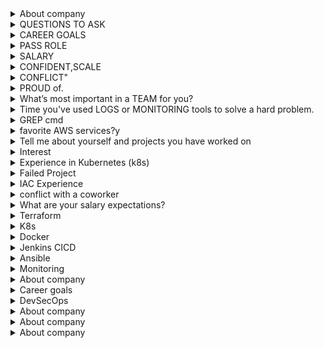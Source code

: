 <details><summary>About company</summary>

 Prove is the modern way of proving identity

</details>

<details><summary>QUESTIONS TO ASK</summary>

```markdown
## 🔧 Role-Specific and Technical Questions
- "How does your team currently manage software packaging and delivery to production environments? Are there any ongoing efforts to modernize or streamline this process?"
(This ties directly to the emphasis on packaging and delivering software.)

- "What configuration management tools are most heavily used in your environment today — is the team standardized on tools like Ansible or are multiple tools (e.g., Puppet, Chef) still in use?"

- "Can you describe how automation is currently implemented in your deployment workflows? Are there any tools or processes you'd like to improve or replace?"

- "How do you typically handle third-party software updates and upgrades across environments?"

- "What does monitoring and observability look like here — are tools like InfluxDB and Grafana already integrated into your pipelines?"

## 🛠 Infrastructure & Environment Questions
- "How is your infrastructure provisioned and maintained? Are virtual machines still a big part of your environment or is there a push towards containers or the cloud?"

- "Is Docker used for local development, CI/CD, or full production deployments? Are there any plans to adopt container orchestration tools like Kubernetes?"

- "How is HAProxy currently used in your infrastructure? Is it primarily for load balancing, or does it serve additional roles like traffic shaping or routing?"

## 👥 Team Collaboration & Development Process
- "How closely do deployment engineers collaborate with developers and QA teams? Is DevOps fully integrated across teams?"

- "Can you describe your Agile practices? Does the team follow Scrum or Kanban, and how does that impact deployment and release planning?"

- "What role do deployment engineers play during daily stand-ups or sprint planning?"

## 📈 Growth, Documentation, and Expectations
- "What would success look like in the first 90 days for someone in this role?"

- "Are there any high-priority projects or pain points the person in this role will be expected to address early on?"

- "How much emphasis is placed on writing and maintaining technical documentation for internal tools and deployments?"

## 🤝 Mentorship & Leadership
- "The description mentions mentoring junior engineers. Can you share more about the team structure and where this role fits in terms of leadership or guidance?"

## 🧭 Wrap-Up/Closing Questions
- "What are the biggest technical challenges your team is currently facing?"

- "How do you see this role evolving over the next 1–2 years as the organization grows?"

- "What qualities or skills have made previous team members successful in this role?"
```
</details>


<details><summary>CAREER GOALS</summary>

My career goal is to continue advancing as a DevOps and cloud automation expert, with a focus on designing scalable, secure, and production-ready infrastructure. I want to be in a role where I’m not just writing automation scripts, but actively driving architectural decisions, improving CI/CD maturity, and mentoring others on best practices.

In the long term, I see myself stepping into a senior or lead DevOps role where I can contribute to both hands-on delivery and strategic planning—especially in areas like GitOps, platform engineering, and DevSecOps. I’m particularly passionate about working in environments where infrastructure is treated as code, and where reliability, automation, and security are first-class citizens.

Charter’s emphasis on innovation, containerization, and production-grade deployments aligns really well with these goals. It’s a great place to grow deeper in technologies I already work with—like Kubernetes, Terraform, Ansible, and GitLab—while also contributing to larger organizational impact.

</details>

<details><summary>PASS ROLE</summary>

In my role as a DevOps Engineer IV at Charter Communications, I was responsible for designing, deploying, and maintaining on-premises and hybrid Kubernetes environments. I automated RKE2 Kubernetes cluster provisioning on VMware vSphere using Terraform, Ansible, and Infoblox IPAM, integrating them with Rancher for centralized management.

I worked closely with software and QA teams to streamline software delivery, implementing GitLab pipelines to build, test, and deploy containerized applications using Helm charts. I also deployed and maintained self-hosted GitLab Runners for secure job execution inside the enterprise network.

My work involved configuring Nginx reverse proxies, load balancing, and NFS shared storage, while enforcing RBAC, secrets management, and network policies. I integrated Centrify for identity management and implemented a GitOps workflow with ArgoCD for automated application delivery. For observability, I deployed Prometheus and Grafana to monitor workloads across multiple clusters.

I also collaborated with developers to containerize legacy and new applications, creating golden VM images stored in JFrog Artifactory. In addition, I have hands-on experience with multiple package managers—npm for JavaScript/TypeScript builds, pip for Python applications, Maven and Gradle for Java microservices—integrating these into CI/CD pipelines for automated builds, testing, and artifact packaging.

On the database side, I worked with MySQL and PostgreSQL, supporting application integrations, managing schema changes, and ensuring secure connectivity from Kubernetes workloads.

Day-to-day, I troubleshot L2/L3 networking and VM-level issues, developed automation scripts in Bash and Python, and ensured all infrastructure and processes were fully documented and compliant.

</details>

<details><summary>SALARY</summary>

``` Option 1: If you'd prefer the company to share first ```
"I'm open and flexible, and I’d really like to learn more about the full scope of the role and team before discussing exact numbers. That said, I’m confident we can align on something that’s fair based on the responsibilities and market."

``` Option 2: If you want to give a range based on research ```
"Based on my experience with cloud infrastructure, Kubernetes, and DevOps automation, and considering the market rates for similar roles in this space, I’d expect something in the range of $135,000 to $145,000 total compensation. That’s flexible depending on benefits, equity, and growth opportunities."

</details>

<details><summary>CONFIDENT,SCALE</summary>

```What are you most confident in on your resume?```
"I'm most confident in my experience with Terraform and AWS infrastructure automation. I've used Terraform extensively to provision and manage cloud resources in production environments, including VPCs, EC2, EKS clusters, and IAM policies. I’ve built reusable modules, implemented remote state with locking, and integrated Terraform workflows into CI/CD pipelines using GitHub Actions. It’s an area where I’ve made a measurable impact—improving deployment speed, reducing manual errors, and enabling infrastructure consistency across teams."

``` "What scale are you most confident working at?" ```
"I'm most confident working at the mid-to-large scale—for example, environments with dozens of microservices, multiple staging/production AWS accounts, and container workloads orchestrated by Kubernetes or ECS. I've supported infrastructure that handles thousands of users and processes real-time data, and I’ve worked with security and compliance constraints like HIPAA, so I’m comfortable balancing scale with reliability and governance."

</details>

<details><summary>CONFLICT"</summary>

"Sure. One situation that comes to mind was during a project to implement infrastructure-as-code across our cloud environments. I was working closely with a developer who preferred to manage certain AWS resources manually through the console, while I was advocating for consistency and automation using Terraform.

At first, it led to tension—some resources were being changed out-of-band, which caused drift and broke our CI/CD workflows. Instead of escalating, I scheduled a one-on-one conversation to understand his perspective. It turned out he wasn’t against automation—he just hadn’t used Terraform much and was under pressure to meet a short deadline.

I offered to pair with him and walk through writing the Terraform for his use case. That not only helped get his part of the infrastructure into code, but also gave him confidence to use it going forward.

In the end, we aligned on a process that allowed faster manual testing in non-prod, but required Terraform for anything going to production. It strengthened both our working relationship and our platform reliability."

</details>

<details><summary>PROUD of.</summary>

"One project I’m really proud of was when I led the effort to refactor and modernize our infrastructure provisioning process using Terraform and GitHub Actions.

Previously, the team was relying on manual AWS console changes and scattered scripts, which made our environments inconsistent and hard to track. I proposed a Terraform-based approach, created reusable modules for common resources, and integrated automated validation and plan-review steps into our CI/CD pipeline.

It wasn’t just a technical win—it also required getting buy-in from teammates, documenting workflows, and training others on the new process. In the end, it improved our deployment speed, auditability, and team confidence, especially when provisioning HIPAA-sensitive environments.

What made me especially proud was seeing other teams adopt the same approach after we rolled it out, and hearing feedback that it reduced friction and increased reliability.

</details>

<details><summary>What’s most important in a TEAM for you?</summary>

"For me, the most important things in a team are trust, collaboration, and shared ownership.

I value working with people who are open to sharing knowledge and giving constructive feedback—especially in fast-moving environments like those involving Kubernetes and cloud infrastructure. No one knows everything, so it’s important that we feel safe asking questions or challenging ideas.

I also appreciate when everyone takes responsibility not just for their own work, but for the success of the system as a whole. Whether it’s a deployment going sideways or troubleshooting a tricky bug, it’s motivating to be in a team where people jump in and support each other.

And lastly, clear communication—whether it’s standups, pull requests, or incident response—is key. When we can openly talk through problems and iterate together, the team and the platform both get stronger."

</details>

<details><summary>Time you've used LOGS or MONITORING tools to solve a hard problem.</summary>


Sure. In one situation, we had a production issue where an API was intermittently timing out, but only for some users and only at peak hours. The application logs weren’t showing any errors, and the service appeared healthy in our basic uptime checks.

I turned to CloudWatch Logs Insights and started by filtering logs by response time and correlating slow responses with specific endpoints. Using custom metrics, I noticed that timeouts were happening mostly on one route that accessed a downstream PostgreSQL database.

From there, I checked Grafana dashboards, which were pulling metrics from Prometheus and RDS performance insights. I noticed a CPU spike and connection saturation around the same time as the API issues. Digging into the DB logs confirmed a connection pool exhaustion.

We realized the Kubernetes pods were scaled up, but the database connection pool settings hadn’t been adjusted accordingly—causing throttling at the DB layer.

We tuned the connection pool size, adjusted our scaling policy, and added alerts via CloudWatch Alarms and Slack notifications for high DB CPU and connection usage. After that, the issue was resolved and didn’t recur.

This case really highlighted the value of correlating application logs with infrastructure monitoring, and having end-to-end visibility across services.


</details>

<details><summary>GREP cmd</summary>

In one case, I had to debug a production issue where a Kubernetes pod was intermittently failing to authenticate with a backend service. The logs were massive—gigabytes of mixed stdout and error output across dozens of files.

I used a grep pipeline to isolate error entries that included timestamps, the keyword AuthError, and only those that occurred within a certain time range, I combined this with awk later to extract only the pod names and correlate with kubelet logs.
Here's a simplified version of the command I used:

### grep "AuthError" /var/log/pods/*/*.log | grep "2025-08-08T10:3[0-9]" | \
### awk '{print $2}' | sort | uniq

### Breakdown of the Command
grep "AuthError" /var/log/pods/*/*.log:

This is the first pass. It searches all log files in a common Kubernetes log directory for the string "AuthError". This immediately cuts down the data from gigabytes to a much smaller set of lines.

| grep "2025-08-08T10:3[0-9]":

This is the second pass, using a pipe (|) to send the output of the first grep to a second grep.

It refines the search to a specific time window. The regular expression 10:3[0-9] matches any time between 10:30 and 10:39 (i.e., 10:30, 10:31, ..., 10:39). This is a powerful way to focus on the exact minutes the issue was occurring.

| awk '{print $2}':

This is the awk command, which takes the filtered output and processes it line by line.

awk treats each line as a series of fields separated by whitespace.

{print $2} tells awk to print the second field ($2) of each line. In this example, the second field is the pod ID (e.g., pod-a1b2c3d4e).

| sort | uniq:

These are two classic command-line utilities chained together.

sort takes the list of pod names from awk and sorts them alphabetically.

uniq removes duplicate entries from the sorted list. This gives you a clean list of unique pod names that experienced the AuthError within that specific time window.



```
Find lines containing the word “error” in all .log files - grep "error" *.log

A More Advanced Example with Case-insensitive, recursive, with line numbers
grep -rin "timeout" /var/log/
-r: Recursively search subdirectories

-i: Case-insensitive match

-n: Show line numbers of matches

"timeout": The search pattern

/var/log/: Directory to search in
```

</details>

<details><summary>favorite AWS services?y</summary>

That’s a great question. One of my favorite AWS services is Amazon ECS and EKS, because I work extensively with containerized applications. ECS is great for simpler use cases and fast deployments, while EKS gives me full Kubernetes flexibility for more complex orchestration.

I also really like AWS Lambda, especially for lightweight automation and event-driven workflows—it’s powerful for decoupling infrastructure logic from deployment code. It helps reduce overhead and simplifies things like alerts, cleanup scripts, or CI/CD hooks.

For infrastructure provisioning, CloudFormation is solid, but Terraform has been my tool of choice. I work with it on top of AWS services like VPC, EC2, S3, and RDS, and I appreciate the control and versioning it brings.

Lastly, CloudWatch is a service I rely on heavily—not just for logging and metrics, but for setting up alarms and integrating it with SNS or Lambda to respond to incidents quickly.

</details>

<details><summary>Tell me about yourself and projects you have worked on</summary>

Thank you for the opportunity to share about myself and my work. I am a dedicated Site Reliability Engineer with a strong focus on automation, scalability, and reliability. My passion for building and maintaining robust systems has driven my career, and I’ve had the privilege of working on projects that align well with the key responsibilities of this role..

## Experience and Projects
In my current role at Chater, I am responsible for automating the deployment and management of both on-prem and cloud-based Kubernetes clusters. This includes creating and managing CI/CD pipelines to streamline our development lifecycle and working closely with development teams to ensure that applications meet (SLOs) - Service Level Objectives. I also focus on monitoring infrastructure, applications, and services to ensure their availability, reliability, and scalability, which are core aspects of the role you're hiring for.

One key project I worked on was designing and implementing automation workflows to provision Kubernetes clusters using RKE2 on VMware vSphere ESXi, with a focus on hybrid cloud scalability by extending workloads to AWS. 

Additionally, I have hands-on experience with infrastructure-as-code (IaC) using Terraform and Ansible, which has allowed me to automate the provisioning of both public and private cloud environments. 

I developed Ansible playbooks to automate IP allocation via Infoblox IPAM and Terraform provisioning for VMs on-prem. I automated post-provisioning tasks like the installation of Centrify and Tanium, ensuring security and identity management across all environments.


My experience also spans observability; I implemented centralized logging and metrics collection using the ELK Stack and Prometheus/Grafana. This approach allows us to proactively detect issues, troubleshoot, and improve the reliability of our systems.

## Collaboration and Leadership
I strongly value collaboration, and I’ve worked with both technical and non-technical teams to foster ownership and maintain a culture of reliability. I believe in the SRE principle of ‘you build it, you own it’, and I always ensure that I’m providing documentation and training materials to support team members and improve their ability to operate production systems effectively.

I am also passionate about continuous learning, and I actively stay updated on new technologies and best practices to further improve system observability, performance, and scalability."

</details>


<details><summary>Interest</summary>

I am genuinely excited about the prospect of working at Genentech as a Software Development Engineer. 
The company's rich history in biotechnology, combined with its commitment to innovation 
and patient-centric solutions, deeply resonates with my values. 
I am eager to contribute my skills to projects that have a meaningful impact on 
healthcare outcomes. 
The collaborative and inclusive work culture at Genentech aligns with my belief in the 
power of interdisciplinary collaboration, and I am particularly drawn to the opportunities 
for continuous learning and career development that the company offers. 
Overall, I see Genentech as not just a workplace but a place where I can make a real 
difference and continue to grow professionally.
</details>

<details><summary>Experience in Kubernetes (k8s) </summary>

I have a lot of knowledge in orchestrating containerized applications with Kubernetes. I have hands-on experience deploying, managing, and scaling applications in Kubernetes clusters. I've successfully utilized Kubernetes to create resilient and scalable microservices architectures, facilitating improved resource utilization and application availability.

My proficiency extends to configuring and maintaining Kubernetes clusters, implementing best practices for container orchestration, and ensuring optimal performance and resource utilization. I am well-versed in managing deployments, services, and ingress resources, as well as implementing strategies for rolling updates and canary releases.

Moreover, I have a strong background in automating Kubernetes deployments and management tasks using tools like Helm. This includes creating reusable charts and templates to simplify the deployment of complex applications and services. My goal is always to optimize the development and deployment processes, making them more efficient, reliable, and scalable.

In summary, my experience with Kubernetes goes beyond basic deployment knowledge. I've actively contributed to creating and maintaining production-ready Kubernetes environments, ensuring the seamless orchestration of containerized applications in a scalable and efficient manner.
</details>

<details><summary>Failed Project</summary>

# Project Title: Kubernetes Migration and Continuous Deployment

## Description:
The objective of the project was to migrate a monolithic application to a microservices architecture orchestrated with Kubernetes. The team aimed to implement continuous deployment practices to enhance agility and scalability. Unfortunately, the project faced several challenges, leading to its failure.

## Challenges and Issues:

### Inadequate Training and Skill Gaps:
- The team lacked sufficient training in Kubernetes and the related DevOps practices. Skill gaps became apparent during the implementation phase, slowing down progress and leading to misconfigurations.

### Complex Legacy Codebase:
- The monolithic application had a highly complex and tightly coupled codebase. Breaking it down into microservices proved to be more challenging than anticipated, resulting in integration issues and performance bottlenecks.

### Insufficient Testing Strategy:
- The testing strategy was not comprehensive enough to handle the intricacies of a microservices architecture. This resulted in numerous issues being discovered only during the later stages of deployment, causing delays and disruptions.

### Communication Breakdown:
- Communication breakdowns occurred between development and operations teams. Misalignments in priorities and lack of clear communication channels led to a lack of coordination, further impeding the progress of the project.

### Inadequate Monitoring and Logging:
- The team did not implement robust monitoring and logging practices. As a result, identifying and troubleshooting issues in the Kubernetes environment was challenging, leading to prolonged downtime and user dissatisfaction.

### Resistance to Change:
- There was resistance from some team members and stakeholders to the shift towards microservices and Kubernetes. This resistance resulted in delays, as efforts were spent on addressing concerns rather than focusing on the implementation.

## Lessons Learned:

### Invest in Comprehensive Training:
- Ensure that the team receives adequate training in Kubernetes and associated tools before embarking on a migration project.

### Address Legacy Code Challenges Early:
- Prioritize the refactoring of the legacy codebase to better align with microservices architecture before initiating the migration.

### Enhance Testing Practices:
- Develop a robust testing strategy that covers both unit testing and end-to-end testing for the microservices and their interactions.

### Improve Communication Channels:
- Establish clear communication channels between development and operations teams to foster collaboration and alignment.

### Implement Effective Monitoring:
- Invest in monitoring and logging solutions to detect issues early and streamline troubleshooting processes.

### Facilitate Change Management:
- Address resistance to change through effective change management strategies, ensuring all stakeholders are aligned with the project goals.


</details>

<details><summary>IAC Experience</summary>

Yes, I have written infrastructure-as-code (IaC) using tools like Terraform and CloudFormation to provision resources on the AWS cloud. I am familiar with creating infrastructure templates, defining resource configurations, and managing the provisioning process through code. I have experience in designing and implementing AWS infrastructure using these tools to achieve automation, scalability, and maintainability in the cloud environment."

</details>

<details><summary>conflict with a coworker</summary>

Certainly! Here's an example response to the question:

```markdown
# Example: Resolving Conflict with a Coworker

## Situation:
During a critical phase of our project, I and a coworker had a disagreement regarding the prioritization of tasks.
 The conflict arose when we were deciding whether to focus on optimizing existing code for performance or implementing 
new features to meet a tight deadline.

## Conflict Points:
- My perspective was to optimize the existing codebase to ensure long-term stability and maintainability.
- My coworker, on the other hand, believed that pushing new features was crucial to meet immediate project deadlines.

## Resolution Steps:

### 1. **Open Communication:**
   - I initiated an open and honest conversation with my coworker to understand their viewpoint better. 
We discussed the underlying reasons for our preferences and the potential impact on the project.

### 2. **Identify Common Goals:**
   - We identified our shared goal of project success and acknowledged that both optimizing the codebase 
and implementing new features were essential components of achieving that success.

### 3. **Compromise:**
   - We reached a compromise by agreeing to create a phased approach. We decided to dedicate a short 
period to optimizing the critical sections of the code while still making progress on the new features.

### 4. **Regular Check-Ins:**
   - We implemented regular check-ins to assess the impact of our decisions. This allowed us to make 
data-driven adjustments to our strategy based on real-time feedback and project priorities.

### 5. **Team Involvement:**
   - We involved other team members in the decision-making process to gather additional perspectives. 
This helped in building a more inclusive and collaborative approach to problem-solving.

### 6. **Document Agreements:**
   - To prevent future misunderstandings, we documented our agreements and shared them with the team.
 This document served as a reference point and helped maintain alignment as the project progressed.

## Outcome:
The conflict resolution process strengthened our working relationship. By finding common ground and 
implementing a balanced approach, we successfully optimized the codebase without compromising the 
delivery of new features. The experience taught us the importance of effective communication, compromise, 
and involving the team in decision-making.
```

In this example, the emphasis is on the steps taken to resolve the conflict, fostering collaboration,
 and achieving a mutually beneficial outcome.

</details>

<details><summary>What are your salary expectations?</summary>


Based on my research and understanding of the position's responsibilities and market standards, I am seeking a salary range of $130000 - $180000. However, I am open to discussing this further and considering the overall benefits package and opportunities for growth within the company. I believe in fair compensation that aligns with the value I can bring to the organization.

</details>


<details><summary>Terraform</summary> 

### Introduction:
In my previous role, I had the opportunity to extensively use Terraform to manage and provision infrastructure.

### Projects:

Example: "One notable project involved setting up an AWS infrastructure, where I used Terraform to define and deploy resources such as VPCs, EC2 instances, and RDS databases."

### Collaboration and Workflow:

Collaborating closely with the development and operations teams, we established a version-controlled Terraform workflow using Git, ensuring seamless collaboration, version tracking, and code reviews through pull requests on platforms like GitHub.

### Problem Solving:

Encountering challenges in scaling our infrastructure, I implemented modules and variables in Terraform to create reusable and scalable configurations. This not only streamlined our deployment process but also facilitated easy updates and maintenance.

### Infrastructure as Code (IaC) Principles:

I strongly believe in Infrastructure as Code principles, and Terraform became an integral part of our IaC strategy. This allowed us to version our infrastructure, maintain consistency across environments, and rapidly adapt to changing requirements.

### Continuous Learning:

I regularly stay informed about new features and best practices within the Terraform community, ensuring that our infrastructure provisioning aligns with industry standards and takes advantage of the latest advancements.

</details>

<details><summary>K8s</summary> 

### Introduction:

Throughout my role as a DevOps Engineer, I actively utilized Kubernetes to orchestrate containerized applications, streamline deployment processes, and enhance scalability."

### Projects:

One notable project involved transitioning our monolithic application to a microservices architecture. I spearheaded the adoption of Kubernetes to efficiently manage containerized workloads, ensuring improved scalability and resource utilization."

### Collaboration and Workflow:

I have Collaborated closely with development and operations teams, to established a containerized application workflow using Kubernetes. This included defining deployment configurations, managing pods, and implementing rolling updates for seamless application releases."

### Problem Solving:

In addressing some issues in ks8, like scaling challenges, I implemented horizontal pod autoscaling in Kubernetes, ensuring our applications could dynamically adapt to varying workloads. This not only improved performance but also optimized resource utilization.

### Infrastructure as Code (IaC) Integration:

Adhering to Infrastructure as Code principles, I have integrated Kubernetes manifests into our version control system. This allowed us to maintain a declarative configuration, ensuring consistency across environments and facilitating reproducibility and I have also integrated kubernetes in the CICD pipeline.

### Continuous Learning:

I actively stay informed about Kubernetes advancements, attending conferences and engaging with the Kubernetes community. 

</details>

<details><summary>Docker</summary> 

### Introduction:

### In my capacity as a Devops engineer, I have extensively employed Docker to containerize applications, simplify deployment, and enhance the portability of software across various environments.

### Projects:

One noteworthy project involved modernizing our deployment process. Where I championed the adoption of Docker containers to encapsulate our applications, it's libraries and dependencies, facilitating consistent deployment across development, testing, and production environments.

### Collaboration and Workflow:

I have collaborated with both development and operations teams, to implement a containerized development workflow using Docker. This included defining Dockerfiles, managing images, and utilizing Docker Compose for multi-container applications."

### Problem Solving:

In addressing compatibility challenges between development and production environments, I utilized Docker to create isolated containers, ensuring consistent runtime environments and minimizing the 'it works on my machine' problem to improved on deployment reliability.

### Infrastructure as Code (IaC) Integration:

Aligning with Infrastructure as Code principles, I integrated Docker configurations into our version control system. This allowed us to maintain versioned Dockerfiles and docker-compose.yaml files, ensuring transparency and reproducibility in our containerized application stack."

### Continuous Learning:

I stay actively engaged with the Docker community, exploring new features and best practices. This commitment ensures our containerization strategies leverage the latest advancements and align with industry standards."

</details>

<details><summary>Jenkins CICD</summary> 

### Introduction:

### In my role as a DE, I played a crucial role in optimizing our continuous integration and delivery processes, utilizing Jenkins as a key automation tool."

### Projects:

A significant project involved the implementation of a robust CI/CD pipeline. I spearheaded the configuration of Jenkins jobs to automate builds, tests, and deployments, resulting in a streamlined and efficient software delivery lifecycle.

### Collaboration and Workflow:

Collaborating closely with development and QA teams, we established a collaborative Jenkins pipeline that integrated seamlessly with version control systems. This allowed us to automate code builds, run tests, and deploy artifacts, fostering a culture of continuous integration."

### Problem Solving:

In addressing deployment challenges, I configured Jenkins to orchestrate the deployment process, allowing for consistent and automated releases. This significantly reduced manual errors and improved the overall reliability of our deployment pipeline."

### Infrastructure as Code (IaC) Integration:

Adhering to Infrastructure as Code principles, I integrated Jenkins pipeline configurations into our version control system. This facilitated version tracking, collaboration, and ensured that our CI/CD process was treated as code."

### Continuous Learning:

I actively engage with the Jenkins community, exploring new plugins and best practices. This commitment ensures that our CI/CD pipelines leverage the latest features and adhere to industry standards.

</details>

<details><summary>Ansible</summary> 

### Introduction:

In my capacity as a [Your Previous Role], I played a pivotal role in automating infrastructure management and configuration tasks using Ansible, contributing to increased efficiency and scalability."

### Projects:

A significant project involved implementing configuration management for our server infrastructure. I utilized Ansible playbooks to automate the provisioning, configuration, and maintenance of servers, ensuring consistency and reducing manual errors.

### Collaboration and Workflow:

Collaborating closely with operations and development teams, I integrated Ansible into our continuous integration pipeline. This involved creating Ansible roles for application deployment, ensuring seamless collaboration and continuous delivery."

### Problem Solving:

In addressing configuration drift across servers, I implemented Ansible playbooks to enforce consistent configurations. This not only mitigated discrepancies but also provided a reliable mechanism for scaling our infrastructure.

### Infrastructure as Code (IaC) Integration:

Aligning with Infrastructure as Code principles, I integrated Ansible playbooks into our version control system. This allowed us to treat infrastructure configurations as code, facilitating version tracking, collaboration, and ensuring reproducibility."

### Continuous Learning:

I stay actively engaged with the Ansible community, exploring new modules and best practices. This commitment ensures that our automation processes leverage the latest features and adhere to industry standards.

</details>

<details><summary>Monitoring</summary> 

### Introduction:

In my role as a [Your Previous Role], I actively contributed to establishing robust monitoring solutions, ensuring real-time visibility into system health and performance metrics."

### Projects:

A key project involved implementing a comprehensive monitoring system for our infrastructure. I employed tools like Prometheus and Grafana to collect, visualize, and alert on crucial performance metrics, enhancing our ability to proactively address issues.

### Collaboration and Workflow:

Collaborating closely with both operations and development teams, I integrated monitoring solutions into our continuous integration pipeline. This involved setting up alerts for key application and infrastructure metrics, facilitating rapid issue identification and resolution."

### Problem Solving:

In addressing intermittent performance issues, I fine-tuned monitoring thresholds and implemented anomaly detection. This proactive approach not only minimized downtime but also allowed us to identify potential issues before they escalated."

### Infrastructure as Code (IaC) Integration:

Embracing Infrastructure as Code principles, I integrated monitoring configurations into our version control system. This enabled us to version our monitoring setups, ensuring consistency across environments and allowing for easy replication."

### Continuous Learning:

I stay actively engaged with the monitoring community, exploring new tools and best practices. This commitment ensures that our monitoring strategies leverage the latest advancements and align with industry standards."

</details>

<details><summary>About company</summary>

</details>

<details><summary>Career goals</summary>
In my next position, I aim to further develop my skills in data analysis and project management. I am looking for a role that aligns with my passion for technology and innovation. I aspire to take on a leadership role, contributing my expertise to impactful projects and aligning with a company that values collaboration and innovation. Ultimately, I see myself growing into a leadership position in the tech industry, driving positive change and innovation.
</details>

<details><summary>DevSecOps</summary>

Throughout my career, I've gained significant experience in implementing DevSecOps principles to fortify software development pipelines. In my previous role, I led the transformation of our development practices to seamlessly integrate security measures at every stage of the Software Development Life Cycle.

In one project, I have implemented a CI/CD pipeline using Jenkins, where I integrated several security tools to ensure DevSecOps framework. I have employed pre-commit hooks with Git Leaks to detect security issues before they are submitted to a central (Git) repository.I employed static code analysis (SAST) tools such as SonarQube to scan code for vulnerabilities and compliance issues during the build phase, with Software Composition Analysis (SCA) to detect potential vulnerable components in the codebase third party library and dependencies - This not only facilitated early detection but also empowered developers with immediate feedback to address security concerns.

To enhance container security, I implemented Docker security scanning using tools like Trivy, and Synk. This allowed us to identify and remediate vulnerabilities in container images before deployment, reducing the risk of exploitation in production.

As part of our automated testing strategy, I integrated dynamic application security testing (DAST) tools like OWASP ZAP into our pipeline. By simulating real-world attacks, we identified and addressed security weaknesses in our applications dynamically. This approach significantly improved our ability to proactively identify and mitigate security risks.

Moreover, I championed the implementation of Infrastructure as Code (IaC) using Terraform, ensuring that our cloud infrastructure adhered to security best practices. We incorporated automated security checks within the IaC process, guaranteeing that any changes to our infrastructure were compliant with security policies.

I believe that my hands-on experience with tools like Jenkins, SonarQube, Clair, Semgrep, Synk. Trivy, OWASP ZAP, and Terraform, coupled with my strategic approach to integrating security into the development lifecycle, can significantly contribute to enhancing security and efficiency in your organization.

I look forward to discussing these experiences in more detail during our interview and exploring how my skills align with your organization's DevSecOps goals."


</details>

<details><summary>About company</summary>

</details>

<details><summary>About company</summary>

</details>

<details><summary>About company</summary>

</details>
